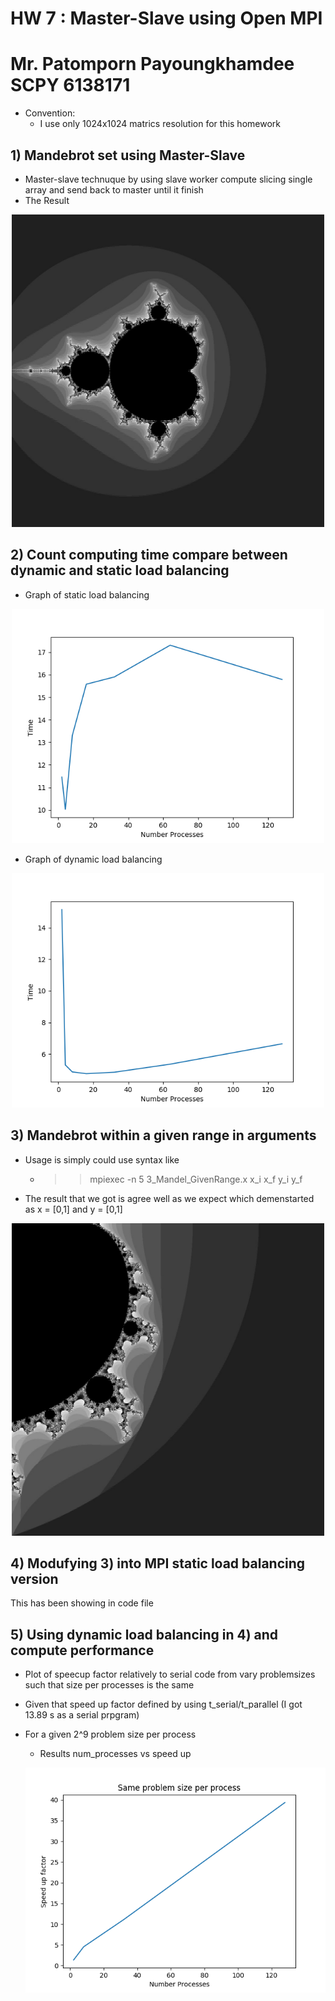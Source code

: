 # HW 7 : Master-Slave using Open MPI
# Mr. Patomporn Payoungkhamdee SCPY 6138171

* Convention:
	* I use only 1024x1024 matrics resolution for this homework

## 1) Mandebrot set using Master-Slave
* Master-slave technuque by using slave worker compute slicing single array and send back to master until it finish
* The Result

<p align="center">
<img src="1_mandel_result.jpg" width="500px" >
</p>

## 2) Count computing time compare between dynamic and static load balancing

* Graph of static load balancing

<p align="center">
<img src="2_static.png" width="500px" >
</p>

* Graph of dynamic load balancing

<p align="center">
<img src="2_dynamic.png" width="500px" >
</p>

## 3) Mandebrot within a given range in arguments
* Usage is simply could use syntax like
	* >> mpiexec -n 5 3_Mandel_GivenRange.x x_i x_f y_i y_f
* The result that we got is agree well as we expect which demenstarted as x = [0,1] and y = [0,1]

<p align="center">
<img src="3_mandel_result.jpg" width="500px" >
</p>

## 4) Modufying 3) into MPI static load balancing version 
This has been showing in code file

## 5) Using dynamic load balancing in 4) and compute performance

* Plot of speecup factor relatively to serial code from vary problemsizes such that size per processes is the same
* Given that speed up factor defined by using t_serial/t_parallel (I got 13.89 s as a serial prpgram)
* For a given 2^9 problem size per process
	* Results num_processes vs speed up
	
	<p align="center">
	<img src="5.png" width="500px" >
	</p>
